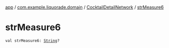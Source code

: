 [app](../../index.md) / [com.example.liquorade.domain](../index.md) / [CocktailDetailNetwork](index.md) / [strMeasure6](./str-measure6.md)

# strMeasure6

`val strMeasure6: `[`String`](https://kotlinlang.org/api/latest/jvm/stdlib/kotlin/-string/index.html)`?`